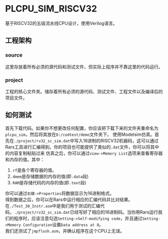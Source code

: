 # PLCPU_SIM_RISCV32
基于RISCV32的五级流水线CPU设计，使用Verilog语言。
## 工程架构
### source
这里存放着所有必须的源代码和测试文件，但实际上程序并不靠这里的代码运行。
### project
工程的核心文件夹。储存着所有必须的源代码、测试文件、工程文件以及编译后的项目文件。

## 如何测试
首先下载代码。如果你不想更改任何配置，你应该把下载下来的文件夹重命名为`plcpu_sim`，然后将其放在`D:/codtest/demo`文件夹下。 
使用Modelsim仿真。首先在`./project/rv32_sc_sim.dat`中写入16进制的RISCV32机器码，这可以通过Rars工具进行汇编得到。你的项目也可能提供了类似的`.dat`文件，你可以将其中的内容复制粘贴过来
仿真之后，你可以通过`view->Memory List`选项来查看寄存器和内存的值。其中：
1. `rf`是各个寄存器的值。
2. `dmem`是存储数据的内存的值(即`.data`段)
3. `RAM`是存储代码的内存的值(即`.text`段)

你可以通过`右键->Properties`将数据显示为16进制格式。  
得到数据之后，你可以在Rars中运行相应的汇编代码并比对结果。   
在`./Test_30_Instr.asm`中是我们用于测试的汇编代码，`./project/rv32_sc_sim.dat`已经写好了相应的16进制码。当你用Rars运行我们的程序时，应该注意勾选`Setting->Self-modifying code`，并且通过`Setting->Memory Configuration`设置`Data address at 0`。  
我们还测试了`jmpflush.asm`，并确认程序在这个CPU上无误。
